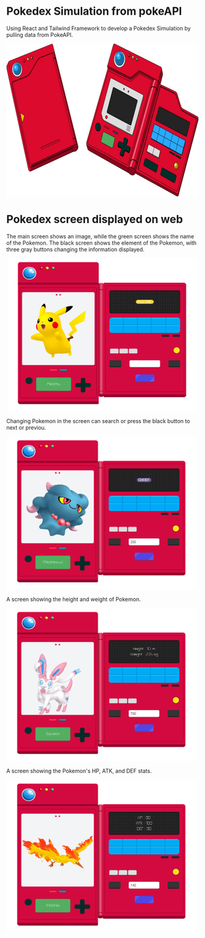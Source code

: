 # Pokedex Simulation from pokeAPI
Using React and Tailwind Framework to develop a Pokedex Simulation by pulling data from PokeAPI.

<p align="center">
  <img src="src/assets/img/image Pokedex.jpeg" width="700" height="400">
<p/>

# Pokedex screen displayed on web
The main screen shows an image, while the green screen shows the name of the Pokemon.
The black screen shows the element of the Pokemon, with three gray buttons changing the information displayed.
<p align="center">
  <img src="src/assets/img/pokedex-1.jpg" width="500" height="400">


Changing Pokemon in the screen can search or press the black button to next or previou.

  <img src="src/assets/img/pokedex-2.jpg" width="500" height="400">

  
A screen showing the height and weight of Pokemon.

  <img src="src/assets/img/pokedex-3.jpg" width="500" height="400">


A screen showing the Pokemon's HP, ATK, and DEF stats.

  <img src="src/assets/img/pokedex-4.jpg" width="500" height="400">
<p/>
